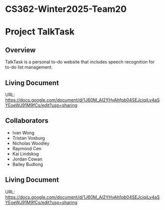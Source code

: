 # CS362-Winter2025-Team20
# Project TalkTask

## Overview
TalkTask is a personal to-do website that includes speech recognition for to-do list management.

## Living Document
URL: https://docs.google.com/document/d/1J60M_Al2YHyAhfpb04SEJciqiLy4aSYEoeWJ91M9fCs/edit?usp=sharing

## Collaborators
- Ivan Wong
- Tristan Vosburg
- Nicholas Woodley
- Raymond Cen
- Kai Lindskog
- Jordan Cowan
- Bailey Budlong

## Living Document
URL: https://docs.google.com/document/d/1J60M_Al2YHyAhfpb04SEJciqiLy4aSYEoeWJ91M9fCs/edit?usp=sharing
